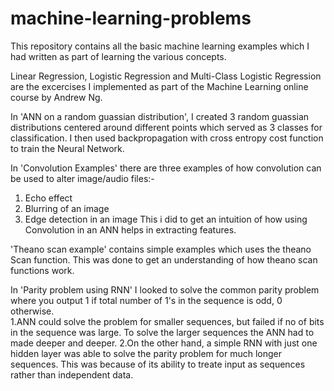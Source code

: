 # machine-learning-problems
This repository contains all the basic machine learning examples which I had written as part of learning the various concepts.

Linear Regression, Logistic Regression and Multi-Class Logistic Regression are the excercises I implemented as part of the Machine Learning online course by Andrew Ng.

In 'ANN on a random guassian distribution', I created 3 random guassian distributions centered around different points which served as 3 classes for classification. I then used backpropagation with cross entropy cost function to train the Neural Network.

In 'Convolution Examples' there are three examples of how convolution can be used to alter image/audio files:-
1. Echo effect
2. Blurring of an image
3. Edge detection in an image 
This i did to get an intuition of how using Convolution in an ANN helps in extracting features.

'Theano scan example' contains simple examples which uses the theano Scan function. This was done to get an understanding of how theano scan functions work.

In 'Parity problem using RNN' I looked to solve the common parity problem where you output 1 if total number of 1's in the sequence is odd, 0 otherwise.  
1.ANN could solve the problem for smaller sequences, but failed if no of bits in the sequence was large. To solve the larger sequences the ANN had to made deeper and deeper.
2.On the other hand, a simple RNN with just one hidden layer was able to solve the parity problem for much longer sequences. This was because of its ability to treate input as sequences rather than independent data.

